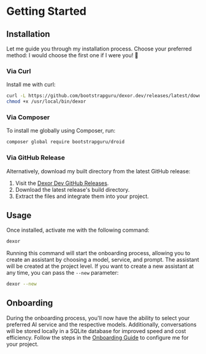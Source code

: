 # Getting Started

## Installation

Let me guide you through my installation process. Choose your preferred method: I would choose the first one if I were you! 🤖

### Via Curl

Install me with curl:

```sh
curl -L https://github.com/bootstrapguru/dexor.dev/releases/latest/download/dexor -o /usr/local/bin/dexor
chmod +x /usr/local/bin/dexor
```

### Via Composer

To install me globally using Composer, run:

```sh
composer global require bootstrapguru/droid
```

### Via GitHub Release

Alternatively, download my built directory from the latest GitHub release:

1. Visit the [Dexor Dev GitHub Releases](https://github.com/bootstrapguru/dexor.dev/releases).
2. Download the latest release's build directory.
3. Extract the files and integrate them into your project.

## Usage

Once installed, activate me with the following command:

```sh
dexor
```

Running this command will start the onboarding process, allowing you to create an assistant by choosing a model, service, and prompt. The assistant will be created at the project level. If you want to create a new assistant at any time, you can pass the `--new` parameter:

```sh
dexor --new
```

## Onboarding

During the onboarding process, you'll now have the ability to select your preferred AI service and the respective models. Additionally, conversations will be stored locally in a SQLite database for improved speed and cost efficiency. Follow the steps in the [Onboarding Guide](onboarding.md) to configure me for your project.
